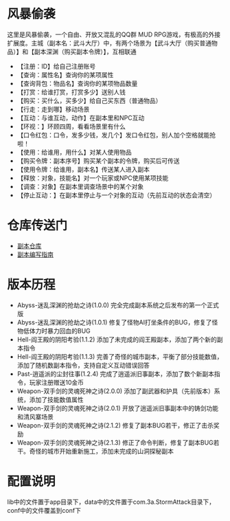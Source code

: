 风暴偷袭
=============
这里是风暴偷袭，一个自由、开放又混乱的QQ群 MUD RPG游戏，有极高的外接扩展度。主城（副本名：武斗大厅）中，有两个场景为【武斗大厅（购买普通物品）】和【副本深渊（购买副本令牌）】，互相联通

* 【注册：ID】给自己注册账号
* 【查询：属性名】查询你的某项属性
* 【查询背包：物品名】查询你的某项物品数量
* 【打赏：给谁打赏，打赏多少】送别人钱
* 【购买：买什么，买多少】给自己买东西（普通物品）
* 【行走：走到哪】移动场景
* 【互动：与谁互动，动作】在副本里和NPC互动
* 【环视：】环顾四周，看看场景里有什么
* 【口令红包：口令，发多少钱，发几个】发口令红包，别人加个空格就能抢啦！
* 【使用：给谁用，用什么】对某人使用物品
* 【购买令牌：副本序号】购买某个副本的令牌，购买后可传送
* 【使用令牌：给谁用，副本名】传送某人进入副本
* 【释放：对象，技能名】对一个玩家或NPC使用某项技能
* 【调查：对象】在副本里调查场景中的某个对象
* 【停止互动：】在副本里停止与一个对象的互动（先前互动的状态会清空）

仓库传送门
======
* [副本仓库](data/fuben/)
* [副本编写指南](风暴偷袭副本编写指南.doc)

版本历程
=======
* Abyss-迷乱深渊的抢劫之诗(1.0.0) 完全完成副本系统之后发布的第一个正式版
* Abyss-迷乱深渊的抢劫之诗(1.0.1) 修复了怪物AI打坐条件的BUG，修复了怪物低体力时暴力回血的BUG
* Hell-阎王殿的阴阳考验(1.1.2) 添加了未完成的阎王殿副本，添加了两个新的副本指令
* Hell-阎王殿的阴阳考验(1.1.3) 完善了奇怪的城市副本，平衡了部分技能数值，添加了随机数副本指令，支持自定义互动错误回答
* Past-逍遥派的尘封往事(1.2.4) 完成了逍遥派旧事副本，添加了数个新副本指令，玩家注册赠送10金币
* Weapon-双手剑的灵魂死神之诗(2.0.0) 添加了副武器和护具（先前版本）系统，添加了技能数值属性
* Weapon-双手剑的灵魂死神之诗(2.0.1) 开放了逍遥派旧事副本中的铸剑功能和清风寨场景
* Weapon-双手剑的灵魂死神之诗(2.1.2) 修复了副本BUG若干，修正了击杀奖励
* Weapon-双手剑的灵魂死神之诗(2.1.3) 修正了命令判断，修复了副本BUG若干。奇怪的城市开始重新施工，添加未完成的山洞探秘副本

配置说明
=======
lib中的文件置于app目录下，data中的文件置于com.3a.StormAttack目录下，conf中的文件覆盖到conf下
